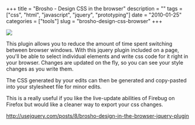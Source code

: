 +++
title = "Brosho - Design CSS in the browser"
description = ""
tags = ["css", "html", "javascript", "jquery", "prototyping"]
date = "2010-01-25"
categories = ["tools"]
slug = "brosho-design-css-browser"
+++


<div class="tool-screenshot mb1"><a href="http://usejquery.com/posts/8/brosho-design-in-the-browser-jquery-plugin"><img id='bluga-thumbnail-2762' class='bluga-thumbnail custom' src='http://media.konigi.com/bluga/
wt5230699c7b8b7_custom.jpg'/></a></div><p>This plugin allows you to reduce the amount of time spent switching between browser windows. With this jquery plugin included on a page, you'll be able to select individual elements and write css code for it right in your browser. Changes are updated on the fly, so you can see your style changes as you write them.</p>

<p>The CSS generated by your edits can then be generated and copy-pasted into your stylesheet file for minor edits.</p>

<p>This is a really useful if you like the live-update abilities of Firebug on Firefox but would like a cleaner way to export your css changes.</p>

  
<p><a href="http://usejquery.com/posts/8/brosho-design-in-the-browser-jquery-plugin">http://usejquery.com/posts/8/brosho-design-in-the-browser-jquery-plugin</a></p>
      
